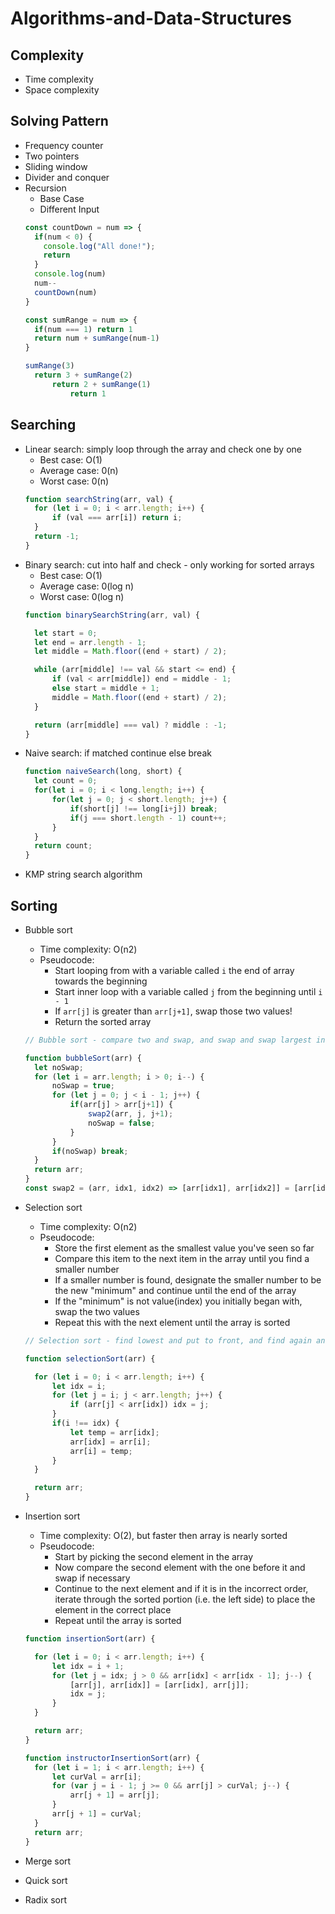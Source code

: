 # Algorithms-and-Data-Structures

## Complexity
- Time complexity
- Space complexity  

## Solving Pattern
- Frequency counter
- Two pointers
- Sliding window
- Divider and conquer
- Recursion
  - Base Case
  - Different Input
  ```js
  const countDown = num => {
    if(num < 0) {
      console.log("All done!");
      return
    }
    console.log(num)
    num--
    countDown(num)
  }
  ```
  ```js
  const sumRange = num => {
    if(num === 1) return 1
    return num + sumRange(num-1)
  }
  
  sumRange(3)
    return 3 + sumRange(2)
        return 2 + sumRange(1)
            return 1
  ```
  
## Searching
  - Linear search: simply loop through the array and check one by one
    - Best case: O(1)
    - Average case: 0(n)
    - Worst case: 0(n)
    ```js
    function searchString(arr, val) {
      for (let i = 0; i < arr.length; i++) {
          if (val === arr[i]) return i;
      }
      return -1;
    }
    ```
  - Binary search: cut into half and check - only working for sorted arrays
    - Best case: O(1)
    - Average case: 0(log n)
    - Worst case: 0(log n)
    ```js
    function binarySearchString(arr, val) {

      let start = 0;
      let end = arr.length - 1;
      let middle = Math.floor((end + start) / 2);

      while (arr[middle] !== val && start <= end) {
          if (val < arr[middle]) end = middle - 1;
          else start = middle + 1;
          middle = Math.floor((end + start) / 2);
      }

      return (arr[middle] === val) ? middle : -1;
    }
    ```
  - Naive search: if matched continue else break
    ```js
    function naiveSearch(long, short) {
      let count = 0;
      for(let i = 0; i < long.length; i++) {
          for(let j = 0; j < short.length; j++) {
              if(short[j] !== long[i+j]) break;
              if(j === short.length - 1) count++;
          }
      }
      return count;
    }
    ```
  - KMP string search algorithm

## Sorting
- Bubble sort
  - Time complexity: O(n2)
  - Pseudocode:
    - Start looping from with a variable called `i` the end of array towards the beginning
    - Start inner loop with a variable called `j` from the beginning until `i - 1`
    - If `arr[j]` is greater than `arr[j+1]`, swap those two values!
    - Return the sorted array
  ```js
  // Bubble sort - compare two and swap, and swap and swap largest in behind
  
  function bubbleSort(arr) {
    let noSwap;
    for (let i = arr.length; i > 0; i--) {
        noSwap = true;
        for (let j = 0; j < i - 1; j++) {
            if(arr[j] > arr[j+1]) {
                swap2(arr, j, j+1);
                noSwap = false;
            }
        }
        if(noSwap) break;
    }
    return arr;
  }
  const swap2 = (arr, idx1, idx2) => [arr[idx1], arr[idx2]] = [arr[idx2], arr[idx1]];
  ```
  
- Selection sort
  - Time complexity: O(n2)
  - Pseudocode:
    - Store the first element as the smallest value you've seen so far
    - Compare this item to the next item in the array until you find a smaller number
    - If a smaller number is found, designate the smaller number to be the new "minimum" and continue until the end of the      array
    - If the "minimum" is not value(index) you initially began with, swap the two values
    - Repeat this with the next element until the array is sorted
  ```js
  // Selection sort - find lowest and put to front, and find again and put
  
  function selectionSort(arr) {

    for (let i = 0; i < arr.length; i++) {
        let idx = i;
        for (let j = i; j < arr.length; j++) {
            if (arr[j] < arr[idx]) idx = j;
        }
        if(i !== idx) {
            let temp = arr[idx];
            arr[idx] = arr[i];
            arr[i] = temp;
        }
    }

    return arr;
  }
  ```

- Insertion sort
  - Time complexity: O(2), but faster then array is nearly sorted
  - Pseudocode:
    - Start by picking the second element in the array
    - Now compare the second element with the one before it and swap if necessary
    - Continue to the next element and if it is in the incorrect order, iterate through the sorted portion (i.e. the left side) to place the element in the correct place
    - Repeat until the array is sorted
  ```js
  function insertionSort(arr) {

    for (let i = 0; i < arr.length; i++) {
        let idx = i + 1;
        for (let j = idx; j > 0 && arr[idx] < arr[idx - 1]; j--) {
            [arr[j], arr[idx]] = [arr[idx], arr[j]];
            idx = j;
        }
    }

    return arr;
  }
  ```
  ```js
  function instructorInsertionSort(arr) {
    for (let i = 1; i < arr.length; i++) {
        let curVal = arr[i];
        for (var j = i - 1; j >= 0 && arr[j] > curVal; j--) {
            arr[j + 1] = arr[j];
        }
        arr[j + 1] = curVal;
    }
    return arr;
  }
  ```

- Merge sort
- Quick sort
- Radix sort
